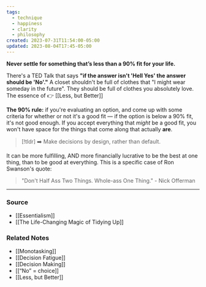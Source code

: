 ```yaml
---
tags:
  - technique
  - happiness
  - clarity
  - philosophy
created: 2023-07-31T11:54:00-05:00
updated: 2023-08-04T17:45-05:00
---
```

**Never settle for something that’s less than a 90% fit for your life.**

There's a TED Talk that says **"if the answer isn't 'Hell Yes' the answer should be 'No'."** A closet shouldn't be full of clothes that "I might wear someday in the future". They should be full of clothes you absolutely love. The essence of 👉 [[Less, but Better]]

**The 90% rule:** if you're evaluating an option, and come up with some criteria for whether or not it's a good fit — if the option is below a 90% fit, it's not good enough. If you accept everything that *might* be a good fit, you won't have space for the things that come along that actually **are**.

> [!tldr] ➡️ Make decisions by design, rather than default.

It can be more fulfilling, AND more financially lucrative to be the best at one thing, than to be good at everything. This is a specific case of Ron Swanson's quote:

> "Don't Half Ass Two Things. Whole-ass One Thing." - Nick Offerman

---

### Source
- [[Essentialism]]
- [[The Life-Changing Magic of Tidying Up]]

### Related Notes
- [[Monotasking]]
- [[Decision Fatigue]]
- [[Decision Making]]
- [[“No” = choice]]
- [[Less, but Better]]